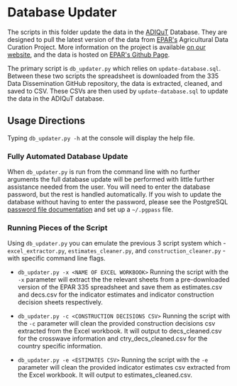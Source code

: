 # Database Updater

The scripts in this folder update the data in the [ADIQuT][iqt] Database. They
are designed to pull the latest version of the data from [EPAR's][epar] 
Agricultural Data Curation Project. More information on the project is available
[on our website][curation], and the data is hosted on [EPAR's Github
Page][datadis]. 

The primary script is `db_updater.py` which relies on `update-database.sql`. 
Between these two scripts the spreadsheet is downloaded from the 335 Data 
Dissemination GitHub repository, the data is extracted, cleaned, and saved to
CSV. These CSVs are then used by `update-database.sql` to update the data in the
ADIQuT database.

## Usage Directions

Typing `db_updater.py -h` at the console will display the help file.

### Fully Automated Database Update

When `db_updater.py` is run from the command line with no further arguments the
full database update will be performed with little further assistance needed 
from the user. You will need to enter the database password, but the rest is 
handled automatically. If you wish to update the database without having to 
enter the password, please see the PostgreSQL [password file
documentation][pgpass] and set up a `~/.pgpass` file.

### Running Pieces of the Script

Using `db_updater.py` you can emulate the previous 3 script system which -
`excel_extractor.py`, `estimates_cleaner.py`, and `construction_cleaner.py` -
with  specific command line flags.

- `db_updater.py -x <NAME OF EXCEL WORKBOOK>` Running the script with the `-x` 
parameter will extract the the relevant sheets from a pre-downloaded version of
the EPAR 335 spreadsheet and save them as estimates.csv and decs.csv for the
indicator estimates and indicator construction decision sheets respectively.

- `db_updater.py -c <CONSTRUCTION DECISIONS CSV>` Running the script with the 
`-c` parameter will clean the provided construction decisions csv extracted from
the Excel workbook. It will output to decs_cleaned.csv for the
crosswave information and ctry_decs_cleaned.csv for the country specific
information.

- `db_updater.py -e <ESTIMATES CSV>` Running the script with the `-e` parameter
    will clean the provided indicator estimates csv extracted from the Excel
    workbook. It will output to estimates_cleaned.csv.


[iqt]:      http://v1008.host.s.uw.edu
[epar]:     https://evans.uw.edu/policy-impact/epar
[curation]: https://evans.uw.edu/policy-impact/epar/agricultural-development-data-curation
[datadis]:  https://github.com/EvansSchoolPolicyAnalysisAndResearch/335_Data-Dissemination
[pgpass]:   https://www.postgresql.org/docs/10/libpq-pgpass.html